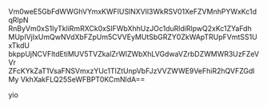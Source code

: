 Vm0weE5GbFdWWGhVYmxKWFlUSlNXVll3WkRSV01XeFZVMnhPYWxKc1dqRlpN
RnByVm0xS1IyTkliRmRXCk0xSlFWbXhhUzJOc1duRldiRlpwQ2xKc1ZYaFdh
MUpIVjIxUmQwNVdXbFZpUm5CVVEyMUtSbGRZY0ZkWApTRUpFVmtSS1UxTkdU
bkppUjNCVFltdEtiMUV5TVZkalZrWlZWbXhLVGdwaVZrbDZWMWR3UzFZeVVr
ZFcKYkZaT1VsaFNSVmxzYUc1TlZtUnpVbFJzVVZWWE9VeFhiR2hQVFZGdlMy
VkhXakFLQ25SeWFBPT0KCmNldA==

yio